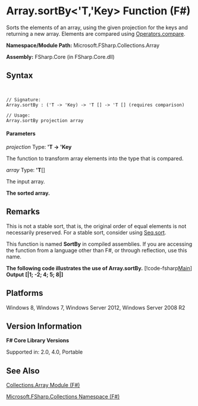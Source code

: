 # Array.sortBy<'T,'Key> Function (F#)

Sorts the elements of an array, using the given projection for the keys and returning a new array. Elements are compared using [Operators.compare](http://msdn.microsoft.com/en-us/library/295e1320-0955-4c3d-ac31-288fa80a658c).

**Namespace/Module Path:** Microsoft.FSharp.Collections.Array

**Assembly:** FSharp.Core (in FSharp.Core.dll)


## Syntax


```


// Signature:
Array.sortBy : ('T -> 'Key) -> 'T [] -> 'T [] (requires comparison)

// Usage:
Array.sortBy projection array

```



#### Parameters
*projection*
Type: **'T -&gt; 'Key**


The function to transform array elements into the type that is compared.


*array*
Type: **'T**[[]](http://msdn.microsoft.com/en-us/library/def20292-9aae-4596-9275-b94e594f8493)


The input array.



**The sorted array.**
## Remarks
This is not a stable sort, that is, the original order of equal elements is not necessarily preserved. For a stable sort, consider using [Seq.sort](http://msdn.microsoft.com/en-us/library/327ea595-e77c-4529-b61e-8c6cbf5ec92e).

This function is named **SortBy** in compiled assemblies. If you are accessing the function from a language other than F#, or through reflection, use this name.

**The following code illustrates the use of Array.sortBy.**
[!code-fsharp[Main](snippets/fsarrays/snippet38.fs)]
**Output**
**[|1; -2; 4; 5; 8|]**
## Platforms
Windows 8, Windows 7, Windows Server 2012, Windows Server 2008 R2


## Version Information
**F# Core Library Versions**

Supported in: 2.0, 4.0, Portable




## See Also
[Collections.Array Module &#40;F&#35;&#41;](Collections.Array-Module-%28FSharp%29.md)

[Microsoft.FSharp.Collections Namespace &#40;F&#35;&#41;](Microsoft.FSharp.Collections-Namespace-%28FSharp%29.md)

